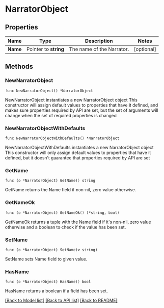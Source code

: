 # NarratorObject

## Properties

Name | Type | Description | Notes
------------ | ------------- | ------------- | -------------
**Name** | Pointer to **string** | The name of the Narrator.  | [optional] 

## Methods

### NewNarratorObject

`func NewNarratorObject() *NarratorObject`

NewNarratorObject instantiates a new NarratorObject object
This constructor will assign default values to properties that have it defined,
and makes sure properties required by API are set, but the set of arguments
will change when the set of required properties is changed

### NewNarratorObjectWithDefaults

`func NewNarratorObjectWithDefaults() *NarratorObject`

NewNarratorObjectWithDefaults instantiates a new NarratorObject object
This constructor will only assign default values to properties that have it defined,
but it doesn't guarantee that properties required by API are set

### GetName

`func (o *NarratorObject) GetName() string`

GetName returns the Name field if non-nil, zero value otherwise.

### GetNameOk

`func (o *NarratorObject) GetNameOk() (*string, bool)`

GetNameOk returns a tuple with the Name field if it's non-nil, zero value otherwise
and a boolean to check if the value has been set.

### SetName

`func (o *NarratorObject) SetName(v string)`

SetName sets Name field to given value.

### HasName

`func (o *NarratorObject) HasName() bool`

HasName returns a boolean if a field has been set.


[[Back to Model list]](../README.md#documentation-for-models) [[Back to API list]](../README.md#documentation-for-api-endpoints) [[Back to README]](../README.md)


